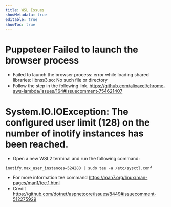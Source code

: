 ```yaml
---
title: WSL Issues
showMetadata: true
editable: true
showToc: true
---
```


# Puppeteer Failed to launch the browser process
- Failed to launch the browser process: error while loading shared libraries: libnss3.so: No such file or directory
- Follow the step in the following link. https://github.com/alixaxel/chrome-aws-lambda/issues/164#issuecomment-754621407


# System.IO.IOException: The configured user limit (128) on the number of inotify instances has been reached.
- Open a new WSL2 terminal and run the following command:
```
inotify.max_user_instances=524288 | sudo tee -a /etc/sysctl.conf
```
- For more information tee command https://man7.org/linux/man-pages/man1/tee.1.html
- Credit https://github.com/dotnet/aspnetcore/issues/8449#issuecomment-512275929


